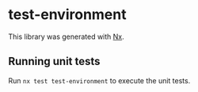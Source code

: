 # test-environment

This library was generated with [Nx](https://nx.dev).

## Running unit tests

Run `nx test test-environment` to execute the unit tests.
